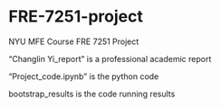 # FRE-7251-project
NYU MFE Course FRE 7251 Project

“Changlin Yi_report” is a professional academic report

“Project_code.ipynb” is the python code

bootstrap_results is the code running results

